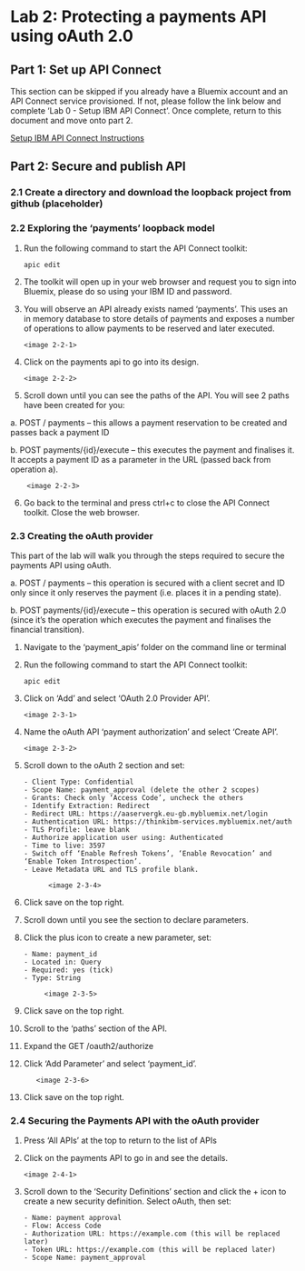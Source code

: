 
# Lab 2: Protecting a payments API using oAuth 2.0

## Part 1: Set up API Connect

This section can be skipped if you already have a Bluemix account and an API Connect service provisioned. If not, please follow the link below and complete ‘Lab 0 - Setup IBM API Connect’. Once complete, return to this document and move onto part 2. 

[Setup IBM API Connect Instructions](https://ibm-apiconnect.github.io/pot/lab0.html) 

## Part 2: Secure and publish API

### 2.1 Create a directory and download the loopback project from github (placeholder)

### 2.2 Exploring the ‘payments’ loopback model
1.	Run the following command to start the API Connect toolkit:

        
        apic edit
        
2.	The toolkit will open up in your web browser and request you to sign into Bluemix, please do so using your IBM ID and password. 
3.	You will observe an API already exists named ‘payments’. This uses an in memory database to store details of payments and exposes a number of operations to allow payments to be reserved and later executed. 
 
        <image 2-2-1>

4.	Click on the payments api to go into its design. 
 
        <image 2-2-2>
        
5.	Scroll down until you can see the paths of the API. You will see 2 paths have been created for you:

 a. POST / payments – this allows a payment reservation to be created and passes back a payment ID
 
 b. POST payments/{id}/execute – this executes the payment and finalises it. It accepts a payment ID as a parameter in the URL (passed back from operation a). 

        <image 2-2-3>
        
6.	Go back to the terminal and press ctrl+c to close the API Connect toolkit. Close the web browser. 


### 2.3 Creating the oAuth provider
This part of the lab will walk you through the steps required to secure the payments API using oAuth. 

a. POST / payments – this operation is secured with a client secret and ID only since it only reserves the payment (i.e. places it in a pending state). 

b. POST payments/{id}/execute – this operation is secured with oAuth 2.0 (since it’s the operation which executes the payment and finalises the financial transition). 

1.	Navigate to the ‘payment_apis’ folder on the command line or terminal
2.	Run the following command to start the API Connect toolkit:

        apic edit 
3.	Click on ‘Add’ and select ‘OAuth 2.0 Provider API’.

        <image 2-3-1>
        
4.	Name the oAuth API ‘payment authorization’ and select ‘Create API’.
 
        <image 2-3-2>
        
5.	Scroll down to the oAuth 2 section and set:

        - Client Type: Confidential 
        - Scope Name: payment_approval (delete the other 2 scopes)
        - Grants: Check only ‘Access Code’, uncheck the others
        - Identify Extraction: Redirect
        - Redirect URL: https://aaservergk.eu-gb.mybluemix.net/login
        - Authentication URL: https://thinkibm-services.mybluemix.net/auth
        - TLS Profile: leave blank
        - Authorize application user using: Authenticated
        - Time to live: 3597
        - Switch off ‘Enable Refresh Tokens’, ‘Enable Revocation’ and ‘Enable Token Introspection’. 
        - Leave Metadata URL and TLS profile blank. 

              <image 2-3-4>


6.	Click save on the top right.
7.	Scroll down until you see the section to declare parameters.
8.	Click the plus icon to create a new parameter, set:

        - Name: payment_id
        - Located in: Query
        - Required: yes (tick)
        - Type: String
 
             <image 2-3-5>

9.	Click save on the top right.
10.	Scroll to the ‘paths’ section of the API. 
11.	Expand the GET /oauth2/authorize
12.	Click ‘Add Parameter’ and select ‘payment_id’.

           <image 2-3-6>
           
13.	Click save on the top right.

### 2.4 Securing the Payments API with the oAuth provider
1.	Press ‘All APIs’ at the top to return to the list of APIs
2.	Click on the payments API to go in and see the details. 
 
        <image 2-4-1>

3.	Scroll down to the ‘Security Definitions’ section and click the + icon to create a new security definition. Select oAuth, then set:

        - Name: payment approval
        - Flow: Access Code
        - Authorization URL: https://example.com (this will be replaced later)
        - Token URL: https://example.com (this will be replaced later)
        - Scope Name: payment_approval

